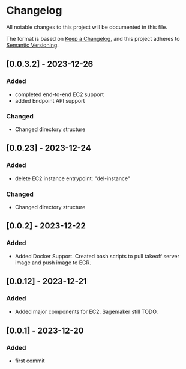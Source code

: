 # Changelog

All notable changes to this project will be documented in this file.

The format is based on [Keep a Changelog](https://keepachangelog.com/en/1.0.0/), and this project adheres to [Semantic Versioning](https://semver.org/spec/v2.0.0.html).

## [0.0.3.2] - 2023-12-26

### Added

- completed end-to-end EC2 support
- added Endpoint API support

### Changed

- Changed directory structure

## [0.0.23] - 2023-12-24

### Added

- delete EC2 instance entrypoint: "del-instance"

### Changed

- Changed directory structure

## [0.0.2] - 2023-12-22

### Added

- Added Docker Support. Created bash scripts to pull takeoff server image and push image to ECR.

## [0.0.12] - 2023-12-21

### Added

- Added major components for EC2. Sagemaker still TODO.

## [0.0.1] - 2023-12-20

### Added

- first commit 
